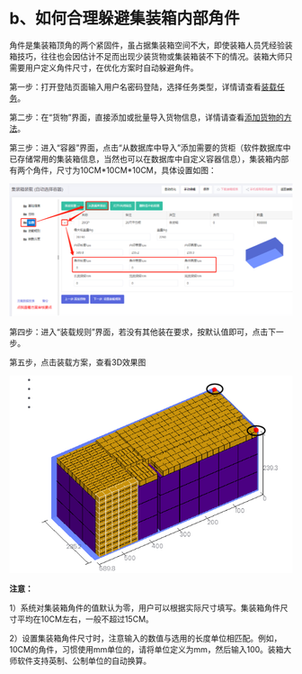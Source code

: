 # b、如何合理躲避集装箱内部角件

角件是集装箱顶角的两个紧固件，虽占据集装箱空间不大，即使装箱人员凭经验装箱技巧，往往也会因估计不足而出现少装货物或集装箱装不下的情况。装箱大师只需要用户定义角件尺寸，在优化方案时自动躲避角件。

第一步：打开登陆页面输入用户名密码登陆，选择任务类型，详情请查看[装载任务](https://legacy.gitbook.com/book/loadmaster/loadmaster-manual/edit#)。

第二步：在“货物”界面，直接添加或批量导入货物信息，详情请查看[添加货物的方法](https://doc.zhuangxiang.com/gong-neng-jie-shao/zhuang-zai-fang-an-she-ji-jie-mian/huo-wu/tian-jia-huo-wu-de-fang-fa.html)。

第三步：进入“容器”界面，点击“从数据库中导入”添加需要的货柜（软件数据库中已存储常用的集装箱信息，当然也可以在数据库中自定义容器信息），集装箱内部有两个角件，尺寸为10CM\*10CM\*10CM，具体设置如图：

![](../../.gitbook/assets/60%20%281%29.png)

第四步：进入“装载规则”界面，若没有其他装在要求，按默认值即可，点击下一步。

第五步，点击装载方案，查看3D效果图

![](../../.gitbook/assets/82.png)

**注意：**

1）系统对集装箱角件的值默认为零，用户可以根据实际尺寸填写。集装箱角件尺寸平均在10CM左右，一般不超过15CM。

2）设置集装箱角件尺寸时，注意输入的数值与选用的长度单位相匹配。例如，10CM的角件，习惯使用mm单位的，请将单位定义为mm，然后输入100。装箱大师软件支持英制、公制单位的自动换算。

